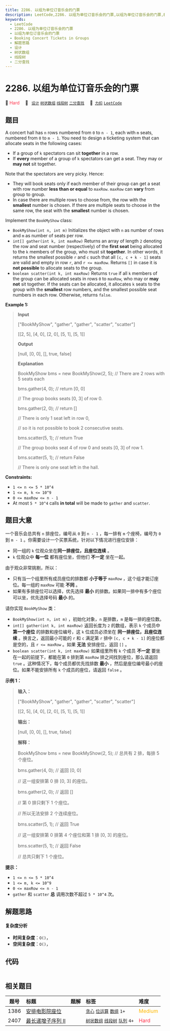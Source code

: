 ```yaml
---
title: 2286. 以组为单位订音乐会的门票
description: LeetCode,2286. 以组为单位订音乐会的门票,以组为单位订音乐会的门票,Booking Concert Tickets in Groups,解题思路,设计,树状数组,线段树,二分查找
keywords:
  - LeetCode
  - 2286. 以组为单位订音乐会的门票
  - 以组为单位订音乐会的门票
  - Booking Concert Tickets in Groups
  - 解题思路
  - 设计
  - 树状数组
  - 线段树
  - 二分查找
---
```


# 2286. 以组为单位订音乐会的门票

🔴 <font color=#ff334b>Hard</font>&emsp; 🔖&ensp; [`设计`](/tag/design.md) [`树状数组`](/tag/binary-indexed-tree.md) [`线段树`](/tag/segment-tree.md) [`二分查找`](/tag/binary-search.md)&emsp; 🔗&ensp;[`力扣`](https://leetcode.cn/problems/booking-concert-tickets-in-groups) [`LeetCode`](https://leetcode.com/problems/booking-concert-tickets-in-groups)

## 题目

A concert hall has `n` rows numbered from `0` to `n - 1`, each with `m` seats,
numbered from `0` to `m - 1`. You need to design a ticketing system that can
allocate seats in the following cases:

  * If a group of `k` spectators can sit **together** in a row.
  * If **every** member of a group of `k` spectators can get a seat. They may or **may not** sit together.

Note that the spectators are very picky. Hence:

  * They will book seats only if each member of their group can get a seat with row number **less than or equal** to `maxRow`. `maxRow` can **vary** from group to group.
  * In case there are multiple rows to choose from, the row with the **smallest** number is chosen. If there are multiple seats to choose in the same row, the seat with the **smallest** number is chosen.

Implement the `BookMyShow` class:

  * `BookMyShow(int n, int m)` Initializes the object with `n` as number of rows and `m` as number of seats per row.
  * `int[] gather(int k, int maxRow)` Returns an array of length `2` denoting the row and seat number (respectively) of the **first seat** being allocated to the `k` members of the group, who must sit **together**. In other words, it returns the smallest possible `r` and `c` such that all `[c, c + k - 1]` seats are valid and empty in row `r`, and `r <= maxRow`. Returns `[]` in case it is **not possible** to allocate seats to the group.
  * `boolean scatter(int k, int maxRow)` Returns `true` if all `k` members of the group can be allocated seats in rows `0` to `maxRow`, who may or **may not** sit together. If the seats can be allocated, it allocates `k` seats to the group with the **smallest** row numbers, and the smallest possible seat numbers in each row. Otherwise, returns `false`.



**Example 1:**

> 
> 
> 
> 
> 
> **Input**
> 
> ["BookMyShow", "gather", "gather", "scatter", "scatter"]
> 
> [[2, 5], [4, 0], [2, 0], [5, 1], [5, 1]]
> 
> **Output**
> 
> [null, [0, 0], [], true, false]
> 
> 
> 
> **Explanation**
> 
> BookMyShow bms = new BookMyShow(2, 5); // There are 2 rows with 5 seats each 
> 
> bms.gather(4, 0); // return [0, 0]
> 
> > 
> > 
> > 
> > 
>   // The group books seats [0, 3] of row 0. 
> 
> bms.gather(2, 0); // return []
> 
> > 
> > 
> > 
> > 
>   // There is only 1 seat left in row 0,
> 
> > 
> > 
> > 
> > 
>   // so it is not possible to book 2 consecutive seats. 
> 
> bms.scatter(5, 1); // return True
> 
> > 
> > 
> > 
> > 
>    // The group books seat 4 of row 0 and seats [0, 3] of row 1. 
> 
> bms.scatter(5, 1); // return False
> 
> > 
> > 
> > 
> > 
>    // There is only one seat left in the hall.

**Constraints:**

  * `1 <= n <= 5 * 10^4`
  * `1 <= m, k <= 10^9`
  * `0 <= maxRow <= n - 1`
  * At most `5 * 10^4` calls **in total** will be made to `gather` and `scatter`.


## 题目大意

一个音乐会总共有 `n` 排座位，编号从 `0` 到 `n - 1` ，每一排有 `m` 个座椅，编号为 `0` 到 `m - 1`
。你需要设计一个买票系统，针对以下情况进行座位安排：

  * 同一组的 `k` 位观众坐在**同一排座位，且座位连续** 。
  * `k` 位观众中 **每一位**  都有座位坐，但他们 **不一定**  坐在一起。

由于观众非常挑剔，所以：

  * 只有当一个组里所有成员座位的排数都 **小于等于**  `maxRow` ，这个组才能订座位。每一组的 `maxRow` 可能 **不同**  。
  * 如果有多排座位可以选择，优先选择 **最小**  的排数。如果同一排中有多个座位可以坐，优先选择号码 **最小**  的。

请你实现 `BookMyShow` 类：

  * `BookMyShow(int n, int m)` ，初始化对象，`n` 是排数，`m` 是每一排的座位数。
  * `int[] gather(int k, int maxRow)` 返回长度为 `2` 的数组，表示 `k` 个成员中 **第一个座位**  的排数和座位编号，这 `k` 位成员必须坐在 **同一排座位，且座位连续** 。换言之，返回最小可能的 `r` 和 `c` 满足第 `r` 排中 `[c, c + k - 1]` 的座位都是空的，且 `r <= maxRow` 。如果 **无法**  安排座位，返回 `[]` 。
  * `boolean scatter(int k, int maxRow)` 如果组里所有 `k` 个成员 **不一定**  要坐在一起的前提下，都能在第 `0` 排到第 `maxRow` 排之间找到座位，那么请返回 `true` 。这种情况下，每个成员都优先找排数 **最小**  ，然后是座位编号最小的座位。如果不能安排所有 `k` 个成员的座位，请返回 `false` 。



**示例 1：**

> 
> 
> 
> 
> 
> **输入：**
> 
> ["BookMyShow", "gather", "gather", "scatter", "scatter"]
> 
> [[2, 5], [4, 0], [2, 0], [5, 1], [5, 1]]
> 
> **输出：**
> 
> [null, [0, 0], [], true, false]
> 
> 
> 
> **解释：**
> 
> BookMyShow bms = new BookMyShow(2, 5); // 总共有 2 排，每排 5 个座位。
> 
> bms.gather(4, 0); // 返回 [0, 0]
> 
> > 
> > 
> > 
> > 
>   // 这一组安排第 0 排 [0, 3] 的座位。
> 
> bms.gather(2, 0); // 返回 []
> 
> > 
> > 
> > 
> > 
>   // 第 0 排只剩下 1 个座位。
> 
> > 
> > 
> > 
> > 
>   // 所以无法安排 2 个连续座位。
> 
> bms.scatter(5, 1); // 返回 True
> 
> > 
> > 
> > 
> > 
>    // 这一组安排第 0 排第 4 个座位和第 1 排 [0, 3] 的座位。
> 
> bms.scatter(5, 1); // 返回 False
> 
> > 
> > 
> > 
> > 
>    // 总共只剩下 1 个座位。
> 
> 



**提示：**

  * `1 <= n <= 5 * 10^4`
  * `1 <= m, k <= 10^9`
  * `0 <= maxRow <= n - 1`
  * `gather` 和 `scatter` **总** 调用次数不超过 `5 * 10^4` 次。


## 解题思路

#### 复杂度分析

- **时间复杂度**：`O()`，
- **空间复杂度**：`O()`，

## 代码

```javascript

```

## 相关题目

<!-- prettier-ignore -->
| 题号 | 标题 | 题解 | 标签 | 难度 |
| :------: | :------ | :------: | :------ | :------ |
| 1386 | [安排电影院座位](https://leetcode.com/problems/cinema-seat-allocation) |  |  [`贪心`](/tag/greedy.md) [`位运算`](/tag/bit-manipulation.md) [`数组`](/tag/array.md) `1+` | <font color=#ffb800>Medium</font> |
| 2407 | [最长递增子序列 II](https://leetcode.com/problems/longest-increasing-subsequence-ii) |  |  [`树状数组`](/tag/binary-indexed-tree.md) [`线段树`](/tag/segment-tree.md) [`队列`](/tag/queue.md) `4+` | <font color=#ff334b>Hard</font> |